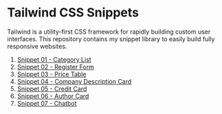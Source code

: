 # Tailwind CSS Snippets

Tailwind is a utility-first CSS framework for rapidly building custom user interfaces.
This repository contains my snippet library to easily build fully responsive websites.

1. [Snippet 01 - Category List](https://github.com/mauro-codes/tailwind-css-snippets/tree/master/snippet-01)
2. [Snippet 02 - Register Form](https://github.com/mauro-codes/tailwind-css-snippets/tree/master/snippet-02)
3. [Snippet 03 - Price Table](https://github.com/mauro-codes/tailwind-css-snippets/tree/master/snippet-03)
4. [Snippet 04 - Company Description Card](https://github.com/mauro-codes/tailwind-css-snippets/tree/master/snippet-04)
5. [Snippet 05 - Credit Card](https://github.com/mauro-codes/tailwind-css-snippets/tree/master/snippet-05)
6. [Snippet 06 - Author Card](https://github.com/mauro-codes/tailwind-css-snippets/tree/master/snippet-06)
6. [Snippet 07 - Chatbot](https://github.com/mauro-codes/tailwind-css-snippets/tree/master/snippet-07)